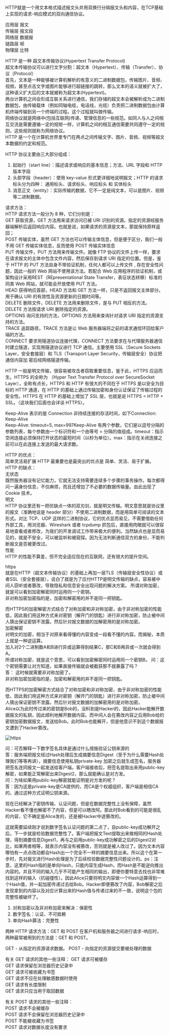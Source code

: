 
HTTP就是一个用文本格式描述报文头并用双换行分隔报文头和内容，在TCP基础上实现的请求-响应模式的双向通信协议。  

应用层  报文    
传输层  报文段  
网络层  数据报  
链路层  帧  
物理层  比特

HTTP 是一种 超文本传输协议(Hypertext Transfer Protocol)  
超文本传输协议可以进行文字分割：超文本（Hypertext）、传输（Transfer）、协议（Protocol）  
首先，文本是一种能够被计算机解析的有意义的二进制数据包，传输图片、音频、视频，甚至点击文字或图片能够进行超链接的跳转，那么文本的语义就被扩大了，这种语义扩大后的文本就被称为超文本(Hypertext)。  
两台计算机之间会形成互联关系进行通信，我们存储的超文本会被解析成为二进制数据包，由传输载体（例如同轴电缆，电话线，光缆）负责把二进制数据包由计算机终端传输到另一个终端的过程。这个过程就叫做传输。  
网络协议就是网络中(包括互联网)传递、管理信息的一些规范。如同人与人之间相互交流是需要遵循一定的规矩一样，计算机之间的相互通信需要共同遵守一定的规则，这些规则就称为网络协议。  
HTTP 是一个在计算机世界里专门在两点之间传输文字、图片、音频、视频等超文本数据的约定和规范。  


HTTP 协议主要由三大部分组成：  
1. 起始行（start line）：描述请求或响应的基本信息；方法、URL 字段和 HTTP 版本字段
2. 头部字段（header）：使用 key-value 形式更详细地说明报文；HTTP 的请求标头分为四种： 通用标头、请求标头、响应标头 和 实体标头  
3. 消息正文（entity）：实际传输的数据，它不一定是纯文本，可以是图片、视频等二进制数据。 

请求方法：  
HTTP 请求方法一般分为 8 种，它们分别是：  
GET 获取资源，GET 方法用来请求访问已被 URI 识别的资源。指定的资源经服务器端解析后返回响应内容。也就是说，如果请求的资源是文本，那就保持原样返回；  
POST 传输实体，虽然 GET 方法也可以传输主体信息，但是便于区分，我们一般不用 GET 传输实体信息，反而使用 POST 传输实体信息  
PUT 传输文件，PUT 方法用来传输文件。就像 FTP 协议的文件上传一样，要求在请求报文的主体中包含文件内容，然后保存到请求 URI 指定的位置。但是，鉴于 HTTP 的 PUT 方法自身不带验证机制，任何人都可以上传文件 , 存在安全性问题，因此一般的 Web 网站不使用该方法。若配合 Web 应用程序的验证机制，或架构设计采用REST（REpresentational State Transfer，表征状态转移）标准的同类 Web 网站，就可能会开放使用 PUT 方法。  
HEAD 获得响应首部，HEAD 方法和 GET 方法一样，只是不返回报文主体部分。用于确认 URI 的有效性及资源更新的日期时间等。  
DELETE 删除文件，DELETE 方法用来删除文件，是与 PUT 相反的方法。DELETE 方法按请求 URI 删除指定的资源。  
OPTIONS 询问支持的方法，OPTIONS 方法用来查询针对请求 URI 指定的资源支持的方法。  
TRACE 追踪路径，TRACE 方法是让 Web 服务器端将之前的请求通信环回给客户端的方法。  
CONNECT 要求用隧道协议连接代理，CONNECT 方法要求在与代理服务器通信时建立隧道，实现用隧道协议进行 TCP 通信。主要使用 SSL（Secure Sockets Layer，安全套接层）和 TLS（Transport Layer Security，传输层安全）协议把通信内容加 密后经网络隧道传输。



HTTP 一般是明文传输，很容易被攻击者窃取重要信息，鉴于此，HTTPS 应运而生。HTTPS 的全称为 （Hyper Text Transfer Protocol over SecureSocket Layer），全称有点长，HTTPS 和 HTTP 有很大的不同在于 HTTPS 是以安全为目标的 HTTP 通道，在 HTTP 的基础上通过传输加密和身份认证保证了传输过程的安全性。HTTPS 在 HTTP 的基础上增加了 SSL 层，也就是说 HTTPS = HTTP + SSL。（这块我们后面也会详谈 HTTPS）。  


Keep-Alive 表示的是 Connection 非持续连接的存活时间，如下Connection: Keep-Alive  
Keep-Alive: timeout=5, max=997Keep-Alive 有两个参数，它们是以逗号分隔的参数列表，每个参数由一个标识符和一个由等号 = 分隔的值组成。timeout：指示空闲连接必须保持打开状态的最短时间（以秒为单位）。max：指示在关闭连接之前可以在此连接上发送的最大请求数。  

HTTP 的优点：  
简单灵活易扩展
HTTP 最重要也是最突出的优点是 简单、灵活、易于扩展。  
HTTP 的缺点：  
无状态  
既然服务器没有记忆能力，它就无法支持需要连续多个步骤的事务操作。每次都得问一遍身份信息，不仅麻烦，而且还增加了不必要的数据传输量。由此出现了 Cookie 技术。  
明文  
HTTP 协议里还有一把优缺点一体的双刃剑，就是明文传输。明文意思就是协议里的报文（准确地说是 header 部分）不使用二进制数据，而是用简单可阅读的文本形式。对比 TCP、UDP 这样的二进制协议，它的优点显而易见，不需要借助任何外部工具，用浏览器、Wireshark 或者 tcpdump 抓包后，直接用肉眼就可以很容易地查看或者修改，为我们的开发调试工作带来极大的便利。当然缺点也是显而易见的，就是不安全，可以被监听和被窥探。因为无法判断通信双方的身份，不能判断报文是否被更改过。  
性能  
HTTP 的性能不算差，但不完全适应现在的互联网，还有很大的提升空间。

https  
就是在HTTP（超文本传输协议）的基础上再加一层TLS（传输层安全性协议）或者SSL（安全套接层），说白了就是为了应付HTTP是明文传输的缺点，容易被中间人窃听或者篡改，导致隐私和信息安全出现问题的解决方案。
所谓对称加密，就是可以看到加密解密同时运用同一个密钥。  
非对称加密加密指的是，加密和解密用的并不是同一把钥匙。  

而HTTPS的加密解密方式结合了对称加密和非对称加密，由于非对称加密的性能低，因此我们用这种方式来对密钥（解开门的钥匙）进行非对称加密，防止被中间人猜出保证密钥不泄露。然后针对报文数据的加解密用的是对称加密。  
加密解密  
对明文的加密，相当于对原来看得懂的内容变成一段看不懂的内容。而揭秘，本质上就是一种逆运算。  
加入对2个二进制数A和B进行异或运算得到结果C，那C和B再异或一次就会得到A。  
所谓对称加密，就是这个意思，可以看到加密解密同时运用同一个密钥B。
问：这个密钥需要让对方知道，如果直接传输就会被截获那不就暴露了吗？  
答： 这时候就需要非对称加密了。   
非对称加密加密指的是，加密和解密用的并不是同一把钥匙。  

而HTTPS的加密解密方式结合了对称加密和非对称加密，由于非对称加密的性能低，因此我们用这种方式来对密钥（解开门的钥匙）进行非对称加密，防止被中间人猜出保证密钥不泄露。然后针对报文数据的加解密用的是对称加密。  
Alice以为此时传过来的密钥是Bob的，没料到是Hacker的，因此Hacker能解开数据报文的私钥，因此顺利地解开数据内容。而中间人会在篡改内容之后用Bob给的密钥加密数据报文，发送给Bob。此时Bob也能解开，但是他意识不到这个数据报文遭到了Hacker篡改。  

![https](https://pic3.zhimg.com/v2-cfd40cec3f9621ff97b5e2df46e01290_r.jpg)


问：可否解释一下数字签名具体是通过什么措施验证公钥来源的   
答：服务端把报文经过Hash处理后生成摘要信息Digest（至于为什么需要Hash处理我们等等再讲），摘要信息使用私钥private-key 加密之后就生成签名，服务器把签名连同报文一起发送给客户端。客户端接收后，把签名提取出来用public-key 解密，如果能正常解密出来Digest2，那么就能确认是对方发。     
问：为啥如果用public-key解密就能证明是对方发的呢？   
答：因为这是private-key是CA提供的，而CA是个权威组织，客户端是相信CA的，通过这种方式证明公钥来源。  

现在已经解决了密钥传输、认证问题，但是在数据完整性上没有保障，虽然Hacker看不懂也解密不了内容，但是可以瞎改阿。那此时Bob看到的可能是很乱的内容，它不确定是Alice发的，还是被Hacker中途篡改的。  

这就需要延续刚才说到数字签名认证问题的第二点了，自public-key成功解开之后，下一步就是检验数据完整性了。客户端把报文Text提取出来做相同的Hash处理，得到摘要信息Digest1，再与之前用public-key成功解密之后的Digest2对比，如果两者相等，就表示内容没有被篡改，否则就是被人改过了。因为文本内容哪怕有一点点改动都会Hash出一个完全不一样的摘要信息出来。所以这个在第一步时，先对报文进行Hash处理是为了后续校验数据完整性问题设计的。ps：注意，这里的Hash指的是单向Hash，只能内容生成Hash，而Hash是不能逆向推出内容的。并且不同的输入几乎不可能产生相同的输出，即便你要特意去找也非常难找到这样的输入（抗碰撞性）。因此Alice只要将明文内容做一个Hash运算得到一个Hash值，并一起加密传递过去给Bob。Hacker即便篡改了内容，Bob解密之后发现拿到的内容以及对应计算出来的Hash值与传递过来的不一致，说明这个包的完整性被破坏了。


1. 对称加密以及非对称加密来解决：保密性
2. 数字签名：认证、不可抵赖
3. 单向Hash算法：完整性  

两种 HTTP 请求方法：GET 和 POST
在客户机和服务器之间进行请求-响应时，两种最常被用到的方法是：GET 和 POST。

GET - 从指定的资源请求数据。
POST - 向指定的资源提交要被处理的数据  

有关 GET 请求的其他一些注释：
GET 请求可被缓存  
GET 请求保留在浏览器历史记录中  
GET 请求可被收藏为书签  
GET 请求不应在处理敏感数据时使用  
GET 请求有长度限制  
GET 请求只应当用于取回数据  

有关 POST 请求的其他一些注释：  
POST 请求不会被缓存  
POST 请求不会保留在浏览器历史记录中  
POST 不能被收藏为书签  
POST 请求对数据长度没有要求  